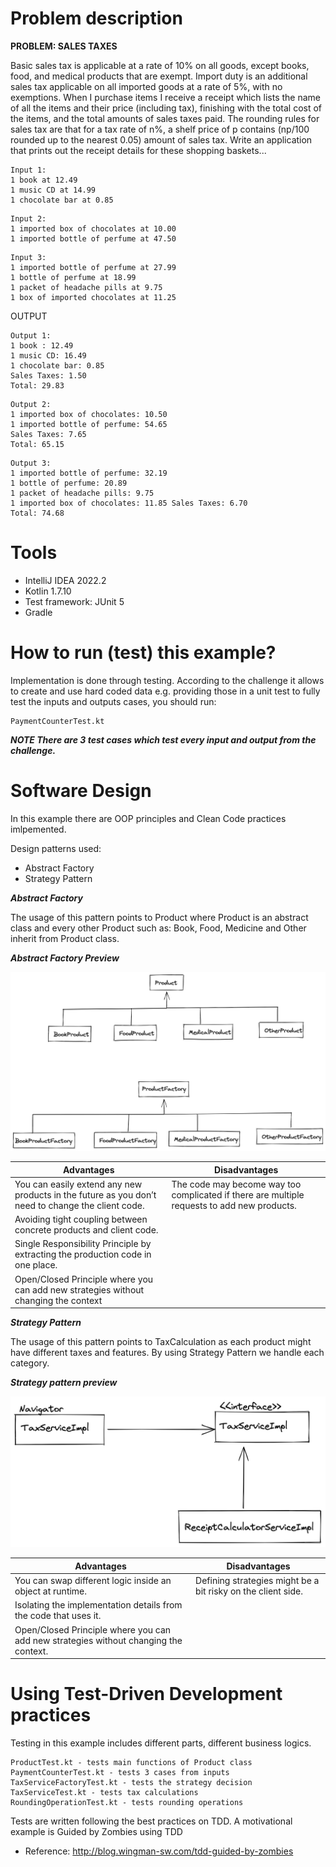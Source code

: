 # Problem description
**PROBLEM: SALES TAXES**

Basic sales tax is applicable at a rate of 10% on all goods, except books, food, and medical products that are exempt. Import duty is an additional sales tax applicable on all imported goods at a rate of 5%, with no exemptions.
When I purchase items I receive a receipt which lists the name of all the items and their price (including tax), finishing with the total cost of the items, and the total amounts of sales taxes paid. The rounding rules for sales tax are that for a tax rate of n%, a shelf price of p contains (np/100 rounded up to the nearest 0.05) amount of sales tax.
Write an application that prints out the receipt details for these shopping baskets...
```
Input 1:
1 book at 12.49
1 music CD at 14.99
1 chocolate bar at 0.85
```
```
Input 2:
1 imported box of chocolates at 10.00 
1 imported bottle of perfume at 47.50
```
```
Input 3:
1 imported bottle of perfume at 27.99 
1 bottle of perfume at 18.99
1 packet of headache pills at 9.75
1 box of imported chocolates at 11.25
```

OUTPUT
```
Output 1:
1 book : 12.49
1 music CD: 16.49
1 chocolate bar: 0.85 
Sales Taxes: 1.50 
Total: 29.83
```

```
Output 2:
1 imported box of chocolates: 10.50 
1 imported bottle of perfume: 54.65 
Sales Taxes: 7.65
Total: 65.15
```
```
Output 3:
1 imported bottle of perfume: 32.19 
1 bottle of perfume: 20.89
1 packet of headache pills: 9.75
1 imported box of chocolates: 11.85 Sales Taxes: 6.70
Total: 74.68
```

# Tools
* IntelliJ IDEA 2022.2
* Kotlin 1.7.10
* Test framework: JUnit 5
* Gradle

# How to run (test) this example?
Implementation is done through testing. According to the challenge it allows to create and use hard coded data e.g.
providing those in a unit test to fully test the inputs and outputs cases, you should run:
```
PaymentCounterTest.kt
```

***NOTE There are 3 test cases which test every input and output from the challenge.***

# Software Design

In this example there are OOP principles and Clean Code practices imlpemented.

Design patterns used:
* Abstract Factory
* Strategy Pattern

***Abstract Factory***

The usage of this pattern points to Product where Product is an abstract class and every other Product such as: Book, Food, Medicine and Other inherit from Product class.

***Abstract Factory Preview***

![My Image](./AbstractFactoryPreview.png)

| Advantages                                                                                        | Disadvantages                                                                               |
|---------------------------------------------------------------------------------------------------|---------------------------------------------------------------------------------------------|
| You can easily extend any new products in the future as you don’t need to change the client code. | The code may become way too complicated if there are multiple requests to add new products. |
| Avoiding tight coupling between concrete products and client code.                                |                                                                                             |
| Single Responsibility Principle by extracting the production code in one place.                   |                                                                                             |
| Open/Closed Principle where you can add new strategies without changing the context               |                                                                                             |


***Strategy Pattern***

The usage of this pattern points to TaxCalculation as each product might have different taxes and features. By using Strategy Pattern we handle each category.

***Strategy pattern preview***


![My Image](./StrategyPatternPreview.png)

| Advantages                                                                           | Disadvantages                                                |
|--------------------------------------------------------------------------------------|--------------------------------------------------------------|
| You can swap different logic inside an object at runtime.                            | Defining strategies might be a bit risky on the client side. |
| Isolating the implementation details from the code that uses it.                     |                                                              |
| Open/Closed Principle where you can add new strategies without changing the context. |                                                              |



# Using Test-Driven Development practices

Testing in this example includes different parts, different business logics.
```
ProductTest.kt - tests main functions of Product class
PaymentCounterTest.kt - tests 3 cases from inputs
TaxServiceFactoryTest.kt - tests the strategy decision
TaxServiceTest.kt - tests tax calculations
RoundingOperationTest.kt - tests rounding operations
```
Tests are written following the best practices on TDD. A motivational example is Guided by Zombies using TDD
* Reference:
http://blog.wingman-sw.com/tdd-guided-by-zombies



